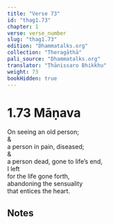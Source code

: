 ```yaml
---
title: "Verse 73"
id: "thag1.73"
chapter: 1
verse: verse_number
slug: "thag1.73"
edition: "Dhammatalks.org"
collection: "Theragāthā"
pali_source: "Dhammatalks.org"
translator: "Ṭhānissaro Bhikkhu"
weight: 73
bookHidden: true
---
```


# 1.73 Māṇava

On seeing an old person;  
&  
a person in pain, diseased;  
&  
a person dead, gone to life’s end,  
I left  
for the life gone forth,  
abandoning the sensuality  
that entices the heart.  

## Notes